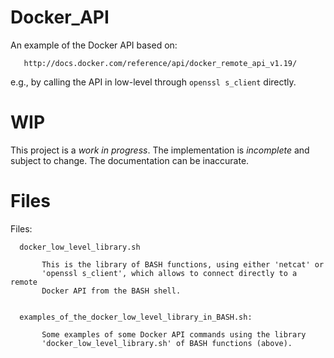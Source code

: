 # Docker_API

An example of the Docker API based on:

       http://docs.docker.com/reference/api/docker_remote_api_v1.19/

e.g., by calling the API in low-level through `openssl s_client` directly.

# WIP

This project is a *work in progress*. The implementation is *incomplete* and subject to change. The documentation can be inaccurate.

# Files

Files:

      docker_low_level_library.sh
      
           This is the library of BASH functions, using either 'netcat' or
           'openssl s_client', which allows to connect directly to a remote
           Docker API from the BASH shell.
      
      
      examples_of_the_docker_low_level_library_in_BASH.sh:
      
           Some examples of some Docker API commands using the library
           'docker_low_level_library.sh' of BASH functions (above).

